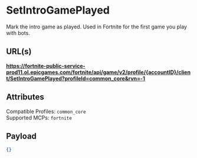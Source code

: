 # SetIntroGamePlayed
Mark the intro game as played. Used in Fortnite for the first game you play with bots.

## URL(s)
**https://fortnite-public-service-prod11.ol.epicgames.com/fortnite/api/game/v2/profile/{accountID}/client/SetIntroGamePlayed?profileId=common_core&rvn=-1**

## Attributes
Compatible Profiles: `common_core`  
Supported MCPs: `fortnite`

## Payload
```json
{}
```
